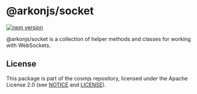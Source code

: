 # @arkonjs/socket

[![npm version](https://img.shields.io/npm/v/@arkonjs/socket.svg)](https://www.npmjs.com/package/@arkonjs/socket)

@arkonjs/socket is a collection of helper methods and classes for working with
WebSockets.

## License

This package is part of the cosmjs repository, licensed under the Apache License
2.0 (see [NOTICE](https://github.com/NLGRF/arkonjs/blob/main/NOTICE) and
[LICENSE](https://github.com/NLGRF/arkonjs/blob/main/LICENSE)).

